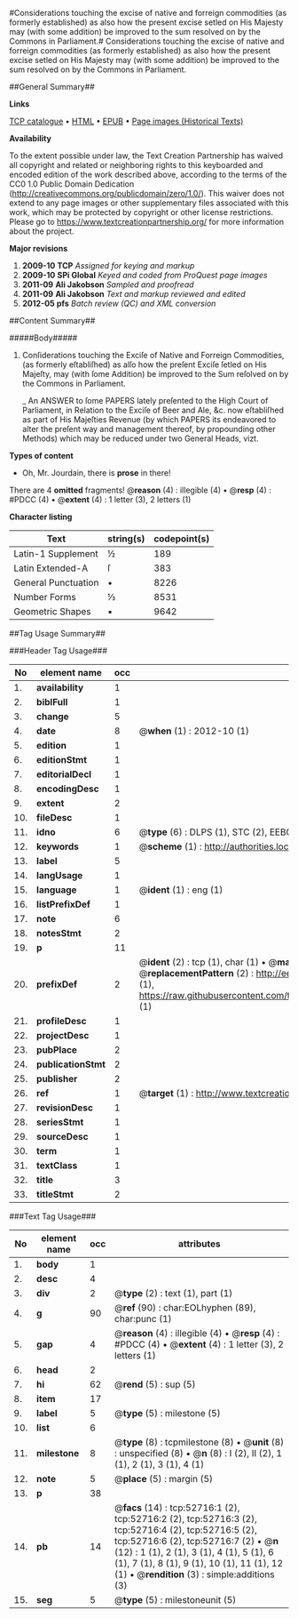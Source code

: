 #Considerations touching the excise of native and forreign commodities (as formerly established) as also how the present excise setled on His Majesty may (with some addition) be improved to the sum resolved on by the Commons in Parliament.#
Considerations touching the excise of native and forreign commodities (as formerly established) as also how the present excise setled on His Majesty may (with some addition) be improved to the sum resolved on by the Commons in Parliament.

##General Summary##

**Links**

[TCP catalogue](http://www.ota.ox.ac.uk/tcp/)  • 
[HTML](http://tei.it.ox.ac.uk/tcp/Texts-HTML/free/A34/A34351.html)  • 
[EPUB](http://tei.it.ox.ac.uk/tcp/Texts-EPUB/free/A34/A34351.epub) • 
[Page images (Historical Texts)](https://historicaltexts.jisc.ac.uk/eebo-12029352e)

**Availability**

To the extent possible under law, the Text Creation Partnership has waived all copyright and related or neighboring rights to this keyboarded and encoded edition of the work described above, according to the terms of the CC0 1.0 Public Domain Dedication (http://creativecommons.org/publicdomain/zero/1.0/). This waiver does not extend to any page images or other supplementary files associated with this work, which may be protected by copyright or other license restrictions. Please go to https://www.textcreationpartnership.org/ for more information about the project.

**Major revisions**

1. __2009-10__ __TCP__ *Assigned for keying and markup*
1. __2009-10__ __SPi Global__ *Keyed and coded from ProQuest page images*
1. __2011-09__ __Ali Jakobson__ *Sampled and proofread*
1. __2011-09__ __Ali Jakobson__ *Text and markup reviewed and edited*
1. __2012-05__ __pfs__ *Batch review (QC) and XML conversion*

##Content Summary##

#####Body#####

1. Conſiderations touching the Exciſe of Native and Forreign Commodities, (as formerly eſtabliſhed) as alſo how the preſent Exciſe ſetled on His Majeſty, may (with ſome Addition) be improved to the Sum reſolved on by the Commons in Parliament.

    _ An ANSWER to ſome PAPERS lately preſented to the High Court of Parliament, in Relation to the Exciſe of Beer and Ale, &c. now eſtabliſhed as part of His Majeſties Revenue (by which PAPERS its endeavored to alter the preſent way and management thereof, by propounding other Methods) which may be reduced under two General Heads, vizt.

**Types of content**

  * Oh, Mr. Jourdain, there is **prose** in there!

There are 4 **omitted** fragments! 
 @__reason__ (4) : illegible (4)  •  @__resp__ (4) : #PDCC (4)  •  @__extent__ (4) : 1 letter (3), 2 letters (1)

**Character listing**


|Text|string(s)|codepoint(s)|
|---|---|---|
|Latin-1 Supplement|½|189|
|Latin Extended-A|ſ|383|
|General Punctuation|•|8226|
|Number Forms|⅓|8531|
|Geometric Shapes|▪|9642|

##Tag Usage Summary##

###Header Tag Usage###

|No|element name|occ|attributes|
|---|---|---|---|
|1.|__availability__|1||
|2.|__biblFull__|1||
|3.|__change__|5||
|4.|__date__|8| @__when__ (1) : 2012-10 (1)|
|5.|__edition__|1||
|6.|__editionStmt__|1||
|7.|__editorialDecl__|1||
|8.|__encodingDesc__|1||
|9.|__extent__|2||
|10.|__fileDesc__|1||
|11.|__idno__|6| @__type__ (6) : DLPS (1), STC (2), EEBO-CITATION (1), OCLC (1), VID (1)|
|12.|__keywords__|1| @__scheme__ (1) : http://authorities.loc.gov/ (1)|
|13.|__label__|5||
|14.|__langUsage__|1||
|15.|__language__|1| @__ident__ (1) : eng (1)|
|16.|__listPrefixDef__|1||
|17.|__note__|6||
|18.|__notesStmt__|2||
|19.|__p__|11||
|20.|__prefixDef__|2| @__ident__ (2) : tcp (1), char (1)  •  @__matchPattern__ (2) : ([0-9\-]+):([0-9IVX]+) (1), (.+) (1)  •  @__replacementPattern__ (2) : http://eebo.chadwyck.com/downloadtiff?vid=$1&page=$2 (1), https://raw.githubusercontent.com/textcreationpartnership/Texts/master/tcpchars.xml#$1 (1)|
|21.|__profileDesc__|1||
|22.|__projectDesc__|1||
|23.|__pubPlace__|2||
|24.|__publicationStmt__|2||
|25.|__publisher__|2||
|26.|__ref__|1| @__target__ (1) : http://www.textcreationpartnership.org/docs/. (1)|
|27.|__revisionDesc__|1||
|28.|__seriesStmt__|1||
|29.|__sourceDesc__|1||
|30.|__term__|1||
|31.|__textClass__|1||
|32.|__title__|3||
|33.|__titleStmt__|2||


###Text Tag Usage###

|No|element name|occ|attributes|
|---|---|---|---|
|1.|__body__|1||
|2.|__desc__|4||
|3.|__div__|2| @__type__ (2) : text (1), part (1)|
|4.|__g__|90| @__ref__ (90) : char:EOLhyphen (89), char:punc (1)|
|5.|__gap__|4| @__reason__ (4) : illegible (4)  •  @__resp__ (4) : #PDCC (4)  •  @__extent__ (4) : 1 letter (3), 2 letters (1)|
|6.|__head__|2||
|7.|__hi__|62| @__rend__ (5) : sup (5)|
|8.|__item__|17||
|9.|__label__|5| @__type__ (5) : milestone (5)|
|10.|__list__|6||
|11.|__milestone__|8| @__type__ (8) : tcpmilestone (8)  •  @__unit__ (8) : unspecified (8)  •  @__n__ (8) : I (2), II (2), 1 (1), 2 (1), 3 (1), 4 (1)|
|12.|__note__|5| @__place__ (5) : margin (5)|
|13.|__p__|38||
|14.|__pb__|14| @__facs__ (14) : tcp:52716:1 (2), tcp:52716:2 (2), tcp:52716:3 (2), tcp:52716:4 (2), tcp:52716:5 (2), tcp:52716:6 (2), tcp:52716:7 (2)  •  @__n__ (12) : 1 (1), 2 (1), 3 (1), 4 (1), 5 (1), 6 (1), 7 (1), 8 (1), 9 (1), 10 (1), 11 (1), 12 (1)  •  @__rendition__ (3) : simple:additions (3)|
|15.|__seg__|5| @__type__ (5) : milestoneunit (5)|
